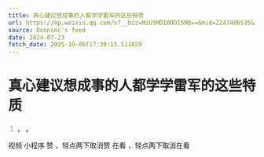 ```yaml
---
title: 真心建议想成事的人都学学雷军的这些特质
url: https://mp.weixin.qq.com/s?__biz=MzU5MDI0ODI5MQ==&mid=2247486535&idx=1&sn=183a23867c96d292e72ce984cf2be616
source: Doonsec's feed
date: 2024-07-23
fetch_date: 2025-10-06T17:39:15.111829
---
```


# 真心建议想成事的人都学学雷军的这些特质

：
，
。

视频
小程序
赞
，轻点两下取消赞
在看
，轻点两下取消在看